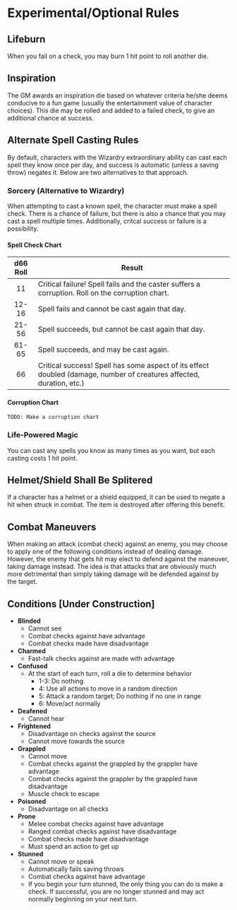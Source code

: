 # Experimental/Optional Rules

## Lifeburn
When you fail on a check, you may burn 1 hit point to roll another die.

## Inspiration
The GM awards an inspiration die based on whatever criteria he/she deems
conducive to a fun game (usually the entertainment value of character choices).
This die may be rolled and added to a failed check, to give an additional chance
at success.

## Alternate Spell Casting Rules
By default, characters with the Wizardry extraordinary ability can cast each
spell they know once per day, and success is automatic (unless a saving throw)
negates it. Below are two alternatives to that approach.

### Sorcery (Alternative to Wizardry)
When attempting to cast a known spell, the character must make a spell check.
There is a chance of failure, but there is also a chance that you may cast a
spell multiple times. Additionally, critcal success or failure is a possibility.

#### Spell Check Chart
| d66 Roll | Result |
|:--------:|---------|
| 11       | Critical failure! Spell fails and the caster suffers a corruption. Roll on the corruption chart. |
| 12-16    | Spell fails and cannot be cast again that day. |
| 21-56    | Spell succeeds, but cannot be cast again that day. |
| 61-65    | Spell succeeds, and may be cast again. |
| 66       | Critical success! Spell has some aspect of its effect doubled (damage, number of creatures affected, duration, etc.) |

#### Corruption Chart
`TODO: Make a corruption chart`

### Life-Powered Magic
You can cast any spells you know as many times as you want, but each casting
costs 1 hit point.

## Helmet/Shield Shall Be Splitered
If a character has a helmet or a shield equipped, it can be used to negate a
hit when struck in combat. The item is destroyed after offering this benefit.

## Combat Maneuvers
When making an attack (combat check) against an enemy, you may choose to apply
one of the following conditions instead of dealing damage. However, the enemy
that gets hit may elect to defend against the maneuver, taking damage instead.
The idea is that attacks that are obviously much more detrimental than simply
taking damage will be defended against by the target.

## Conditions [Under Construction]
- **Blinded**
  - Cannot see
  - Combat checks against have advantage
  - Combat checks made have disadvantage
- **Charmed**
  - Fast-talk checks against are made with advantage
- **Confused**
  - At the start of each turn, roll a die to determine behavior
    - 1-3: Do nothing
    - 4: Use all actions to move in a random direction
    - 5: Attack a random target; Do nothing if no one in range
    - 6: Move/act normally
- **Deafened**
  - Cannot hear
- **Frightened**
  - Disadvantage on checks against the source
  - Cannot move towards the source
- **Grappled**
  - Cannot move
  - Combat checks against the grappled by the grappler have advantage
  - Combat checks against the grappler by the grappled have disadvantage
  - Muscle check to escape
- **Poisoned**
  - Disadvantage on all checks
- **Prone**
  - Melee combat checks against have advantage
  - Ranged combat checks against have disadvantage
  - Combat checks made have disadvantage
  - Must spend an action to get up
- **Stunned**
  - Cannot move or speak
  - Automatically fails saving throws
  - Combat checks against have advantage
  - If you begin your turn stunned, the only thing you can do is make a check. If successful, you are no longer stunned and may act normally beginning on your next turn.
